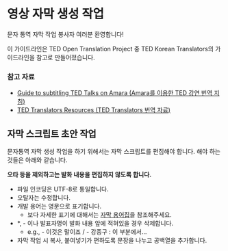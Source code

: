 # 영상 자막 생성 작업

문자 통역 자막 작업 봉사자 여러분 환영합니다!

이 가이드라인은 TED Open Translation Project 중 TED Korean Translators의 가이드라인을 참고로 만들어졌습니다.

### 참고 자료

-  [Guide to subtitling TED Talks on Amara (Amara를 이용한 TED 강연 번역 지침)](https://docs.google.com/document/pub?utm_campaign&id=1PNv_ZmHzbdER1rzoo8J65Xgm3nZ7WcjjBhumIPkD6Yg&utm_medium=on.ted.com-static&utm_source=amara.org&utm_content=awesm-publisher)
-  [TED Translators Resources (TED Translators 번역 자료)](http://translations.ted.org/wiki/OTP_Resources:_Main_guide) 

## 자막 스크립트 초안 작업

문자통역 자막 생성 작업을 하기 위해서는 자막 스크립트를 편집해야 합니다. 해야 하는 것들은 아래와 같습니다.

**오타 등을 제외하고는 발화 내용을 편집하지 않도록 합니다.**

* 파일 인코딩은 UTF-8로 통일합니다.
* 오탈자는 수정합니다.
* 개발 용어는 영문으로 표기합니다.
    * 보다 자세한 표기에 대해서는 [자막 용어집]()을 참조해주세요.
* \*, - 이나 발표자명이 발화 내용 앞에 적혀있을 경우 삭제합니다.
    * e.g., - 이것은 말이죠 / - 강종구 : 이 부분에서...
* 자막 작업 시 복사, 붙여넣기가 편하도록 문장을 나누고 공백열을 추가합니다.
